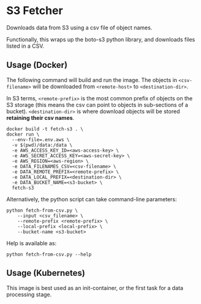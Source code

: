 # S3 Fetcher

Downloads data from S3 using a csv file of object names.

Functionally, this wraps up the boto-s3 python library, and downloads files listed in a CSV.

## Usage (Docker)

The following command will build and run the image.
The objects in `<csv-filename>` will be downloaded from `<remote-host>` to `<destination-dir>`.

In S3 terms, `<remote-prefix>` is the most common prefix of objects on the S3 storage (this
means the csv can point to objects in sub-sections of a bucket).
`<destination-dir>` is where download objects will be stored __retaining their csv names__.

    docker build -t fetch-s3 . \
    docker run \
      --env-file=.env.aws \
      -v $(pwd)/data:/data \
      -e AWS_ACCESS_KEY_ID=<aws-access-key> \
      -e AWS_SECRET_ACCESS_KEY=<aws-secret-key> \
      -e AWS_REGION=<aws-region> \
      -e DATA_FILENAMES_CSV=<csv-filename> \
      -e DATA_REMOTE_PREFIX=<remote-prefix> \
      -e DATA_LOCAL_PREFIX=<destination-dir> \
      -e DATA_BUCKET_NAME=<s3-bucket> \
      fetch-s3  

Alternatively, the python script can take command-line parameters:

    python fetch-from-csv.py \
        --input <csv_filename> \
        --remote-prefix <remote-prefix> \
        --local-prefix <local-prefix> \
        --bucket-name <s3-bucket>

Help is available as:

    python fetch-from-csv.py --help

## Usage (Kubernetes)

This image is best used as an init-container, or the first task for a data processing stage.
